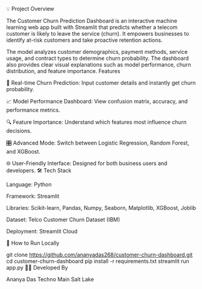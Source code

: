 💡 Project Overview

The Customer Churn Prediction Dashboard is an interactive machine learning web app built with Streamlit that predicts whether a telecom customer is likely to leave the service (churn). It empowers businesses to identify at-risk customers and take proactive retention actions.

The model analyzes customer demographics, payment methods, service usage, and contract types to determine churn probability. The dashboard also provides clear visual explanations such as model performance, churn distribution, and feature importance.
Features

🧠 Real-time Churn Prediction: Input customer details and instantly get churn probability.

📈 Model Performance Dashboard: View confusion matrix, accuracy, and performance metrics.

🔍 Feature Importance: Understand which features most influence churn decisions.

🎛 Advanced Mode: Switch between Logistic Regression, Random Forest, and XGBoost.

🌐 User-Friendly Interface: Designed for both business users and developers.
🛠 Tech Stack

Language: Python

Framework: Streamlit

Libraries: Scikit-learn, Pandas, Numpy, Seaborn, Matplotlib, XGBoost, Joblib

Dataset: Telco Customer Churn Dataset (IBM)

Deployment: Streamlit Cloud

🚀 How to Run Locally

git clone https://github.com/ananyadas268/customer-churn-dashboard.git
cd customer-churn-dashboard
pip install -r requirements.txt
streamlit run app.py
👩‍💻 Developed By

Ananya Das
Techno Main Salt Lake
